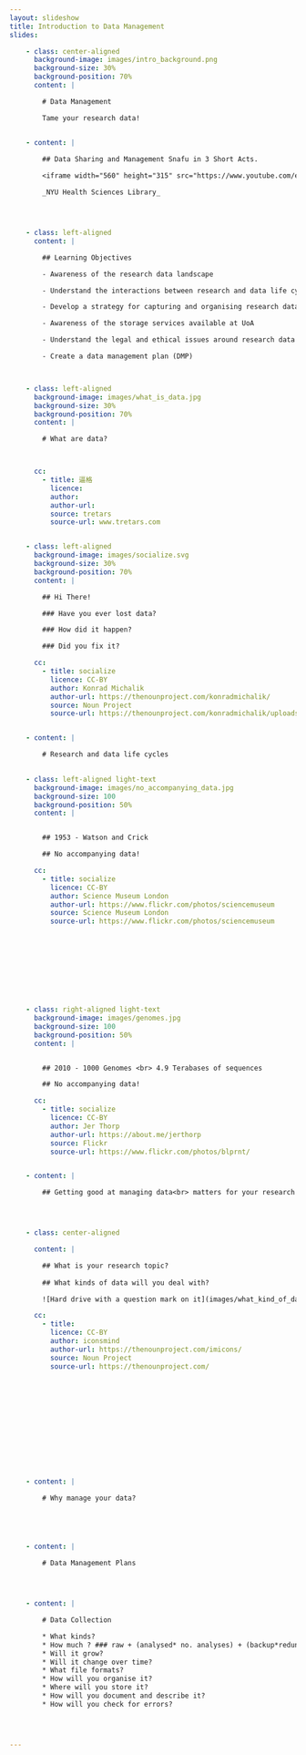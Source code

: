 ```yaml
---
layout: slideshow
title: Introduction to Data Management
slides:

    - class: center-aligned
      background-image: images/intro_background.png
      background-size: 30%
      background-position: 70%
      content: |

        # Data Management

        Tame your research data!


    - content: |
        
        ## Data Sharing and Management Snafu in 3 Short Acts.

        <iframe width="560" height="315" src="https://www.youtube.com/embed/N2zK3sAtr-4" frameborder="0" allowfullscreen></iframe>

        _NYU Health Sciences Library_




    - class: left-aligned
      content: |

        ## Learning Objectives

        - Awareness of the research data landscape

        - Understand the interactions between research and data life cycles

        - Develop a strategy for capturing and organising research data

        - Awareness of the storage services available at UoA

        - Understand the legal and ethical issues around research data

        - Create a data management plan (DMP)



    - class: left-aligned
      background-image: images/what_is_data.jpg
      background-size: 30%
      background-position: 70%
      content: |

        # What are data?



      cc:
        - title: 逼格
          licence: 
          author: 
          author-url: 
          source: tretars
          source-url: www.tretars.com


    - class: left-aligned
      background-image: images/socialize.svg
      background-size: 30%
      background-position: 70%
      content: |

        ## Hi There!

        ### Have you ever lost data?

        ### How did it happen?

        ### Did you fix it?

      cc:
        - title: socialize
          licence: CC-BY
          author: Konrad Michalik
          author-url: https://thenounproject.com/konradmichalik/
          source: Noun Project
          source-url: https://thenounproject.com/konradmichalik/uploads/?i=62507


    - content: |

        # Research and data life cycles
    

    - class: left-aligned light-text
      background-image: images/no_accompanying_data.jpg
      background-size: 100
      background-position: 50%
      content: |


        ## 1953 - Watson and Crick

        ## No accompanying data! 

      cc:
        - title: socialize
          licence: CC-BY
          author: Science Museum London
          author-url: https://www.flickr.com/photos/sciencemuseum
          source: Science Museum London
          source-url: https://www.flickr.com/photos/sciencemuseum










    - class: right-aligned light-text
      background-image: images/genomes.jpg
      background-size: 100
      background-position: 50%
      content: |


        ## 2010 - 1000 Genomes <br> 4.9 Terabases of sequences 

        ## No accompanying data! 

      cc:
        - title: socialize
          licence: CC-BY
          author: Jer Thorp
          author-url: https://about.me/jerthorp
          source: Flickr
          source-url: https://www.flickr.com/photos/blprnt/


    - content: |

        ## Getting good at managing data<br> matters for your research career!




    - class: center-aligned    

      content: |

        ## What is your research topic?
 
        ## What kinds of data will you deal with?

        ![Hard drive with a question mark on it](images/what_kind_of_data.jpg){:height="200"}

      cc:
        - title: 
          licence: CC-BY
          author: iconsmind 
          author-url: https://thenounproject.com/imicons/
          source: Noun Project
          source-url: https://thenounproject.com/   

        
        


      


     

    

   
    - content: |

        # Why manage your data?


    


    - content: |

        # Data Management Plans




    - content: |

        # Data Collection

        * What kinds? 
        * How much ? ### raw + (analysed* no. analyses) + (backup*redundancies) ###
        * Will it grow?
        * Will it change over time?
        * What file formats?
        * How will you organise it?
        * Where will you store it?
        * How will you document and describe it?
        * How will you check for errors?




---
```


